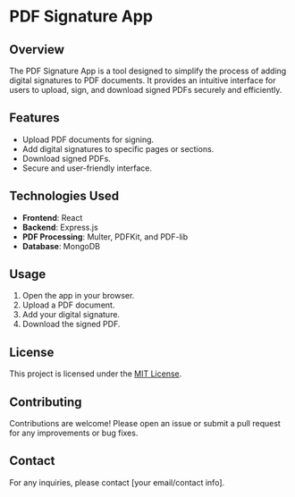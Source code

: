 # PDF Signature App

## Overview
The PDF Signature App is a tool designed to simplify the process of adding digital signatures to PDF documents. It provides an intuitive interface for users to upload, sign, and download signed PDFs securely and efficiently.

## Features
- Upload PDF documents for signing.
- Add digital signatures to specific pages or sections.
- Download signed PDFs.
- Secure and user-friendly interface.

## Technologies Used
- **Frontend**: React
- **Backend**: Express.js
- **PDF Processing**: Multer, PDFKit, and PDF-lib
- **Database**: MongoDB

## Usage
1. Open the app in your browser.
2. Upload a PDF document.
3. Add your digital signature.
4. Download the signed PDF.

## License
This project is licensed under the [MIT License](LICENSE).

## Contributing
Contributions are welcome! Please open an issue or submit a pull request for any improvements or bug fixes.

## Contact
For any inquiries, please contact [your email/contact info].